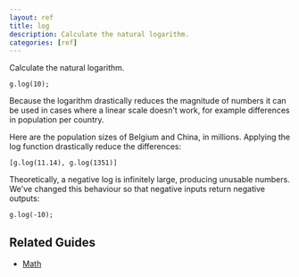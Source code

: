 ```yaml
---
layout: ref
title: log
description: Calculate the natural logarithm.
categories: [ref]
---
```

Calculate the natural logarithm.

    g.log(10);

Because the logarithm drastically reduces the magnitude of numbers it can be used in cases where a linear scale doesn't work, for example differences in population per country.

Here are the population sizes of Belgium and China, in millions. Applying the log function drastically reduce the differences:

    [g.log(11.14), g.log(1351)]

Theoretically, a negative log is infinitely large, producing unusable numbers. We've changed this behaviour so that negative inputs return negative outputs:

    g.log(-10);

## Related Guides
- [Math](/guide/math.html)
